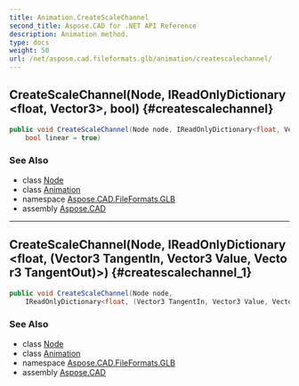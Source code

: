 ```yaml
---
title: Animation.CreateScaleChannel
second_title: Aspose.CAD for .NET API Reference
description: Animation method. 
type: docs
weight: 50
url: /net/aspose.cad.fileformats.glb/animation/createscalechannel/
---
```

## CreateScaleChannel(Node, IReadOnlyDictionary&lt;float, Vector3&gt;, bool) {#createscalechannel}

```csharp
public void CreateScaleChannel(Node node, IReadOnlyDictionary<float, Vector3> keyframes, 
    bool linear = true)
```

### See Also

* class [Node](../../node/)
* class [Animation](../)
* namespace [Aspose.CAD.FileFormats.GLB](../../animation/)
* assembly [Aspose.CAD](../../../)

---

## CreateScaleChannel(Node, IReadOnlyDictionary&lt;float, (Vector3 TangentIn, Vector3 Value, Vector3 TangentOut)&gt;) {#createscalechannel_1}

```csharp
public void CreateScaleChannel(Node node, 
    IReadOnlyDictionary<float, (Vector3 TangentIn, Vector3 Value, Vector3 TangentOut)> keyframes)
```

### See Also

* class [Node](../../node/)
* class [Animation](../)
* namespace [Aspose.CAD.FileFormats.GLB](../../animation/)
* assembly [Aspose.CAD](../../../)


